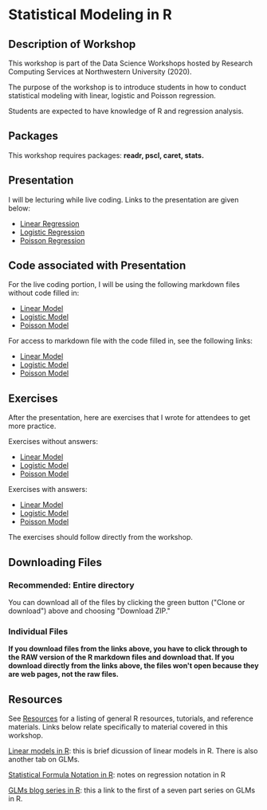 # Statistical Modeling in R

## Description of Workshop

This workshop is part of the Data Science Workshops hosted by Research Computing Services at Northwestern University (2020).

The purpose of the workshop is to introduce students in how to conduct statistical modeling with linear, logistic and Poisson regression.

Students are expected to have knowledge of R and regression analysis.

## Packages

This workshop requires packages: **readr, pscl, caret, stats.**

## Presentation

I will be lecturing while live coding. Links to the presentation are given below:

- [Linear Regression](https://docs.google.com/presentation/d/1Zb_vtiNeen3doYEAcxVEBulSHtrtxuGTonc4binRcq4/edit?usp=sharing)
- [Logistic Regression](https://docs.google.com/presentation/d/1uX_G2o2ImeTtNEgLNodvLOS1EJfdfTl9L_50143L-ig/edit?usp=sharing)
- [Poisson Regression](https://docs.google.com/presentation/d/1ekGkc1_LzPDJnCbQMjMu_Gt5vYSK6mtMD6H1hegM2JE/edit?usp=sharing)


## Code associated with Presentation

For the live coding portion, I will be using the following markdown files without code filled in:

- [Linear Model](https://raw.githubusercontent.com/aarcher07/stats_models/master/linear_model_code.Rmd)
- [Logistic Model](https://raw.githubusercontent.com/aarcher07/stats_models/master/logistic_model_code.Rmd)
- [Poisson Model](https://raw.githubusercontent.com/aarcher07/stats_models/master/poisson_model_code.Rmd)


For access to markdown file with the code filled in, see the following links:

- [Linear Model](https://raw.githubusercontent.com/aarcher07/stats_models/master/linear_model_code_completed.Rmd)
- [Logistic Model](https://raw.githubusercontent.com/aarcher07/stats_models/master/logistic_model_code_completed.Rmd)
- [Poisson Model](https://raw.githubusercontent.com/aarcher07/stats_models/master/poisson_model_code_completed.Rmd)

## Exercises

After the presentation, here are exercises that I wrote for attendees to get more practice. 

Exercises without answers:

- [Linear Model](https://raw.githubusercontent.com/aarcher07/stats_models/master/linear_model_exercises.Rmd)
- [Logistic Model](https://raw.githubusercontent.com/aarcher07/stats_models/master/logistic_model_exercises.Rmd)
- [Poisson Model](https://raw.githubusercontent.com/aarcher07/stats_models/master/poisson_model_exercises.Rmd)

Exercises with answers:

- [Linear Model](https://raw.githubusercontent.com/aarcher07/stats_models/master/linear_model_exercises_solution.Rmd)
- [Logistic Model](https://raw.githubusercontent.com/aarcher07/stats_models/master/logistic_model_exercises_solution.Rmd)
- [Poisson Model](https://raw.githubusercontent.com/aarcher07/stats_models/master/poisson_model_exercises_solution.Rmd)

The exercises should follow directly from the workshop.

## Downloading Files

### Recommended: Entire directory

You can download all of the files by clicking the green button ("Clone or download") above and choosing "Download ZIP."

### Individual Files

**If you download files from the links above, you have to click through to the RAW version of the R markdown files and download that.  If you download directly from the links above, the files won't open because they are web pages, not the raw files.**

## Resources

See [Resources](https://github.com/nuitrcs/pythonworkshops/blob/master/resources.md) for a listing of general R resources, tutorials, and reference materials.  Links below relate specifically to material covered in this workshop.

[Linear models in R](https://data.princeton.edu/R/linearModels): this is brief dicussion of linear models in R. There is also another tab on GLMs.

[Statistical Formula Notation in R](https://faculty.chicagobooth.edu/richard.hahn/teaching/formulanotation.pdf): notes on regression notation in R

[GLMs blog series in R](https://www.theanalysisfactor.com/r-tutorial-glm1/): this a link to the first of a seven part series on GLMs in R.
